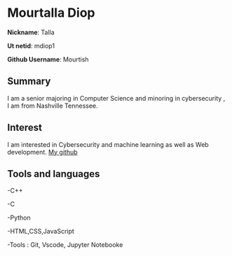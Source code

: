 # Mourtalla Diop

**Nickname**: Talla

**Ut netid**: mdiop1

**Github Username**: Mourtish

## Summary
I am a senior majoring in Computer Science and minoring in cybersecurity , I am from Nashville Tennessee. 
## Interest
I am interested in Cybersecurity and machine learning as well as Web development.
[My github](https://github.com/Mourtish)

## Tools and languages
-C++

-C

-Python

-HTML,CSS,JavaScript

-Tools : Git, Vscode, Jupyter Notebooke
